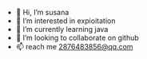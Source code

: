 - 👋 Hi, I’m susana
- 👀 I’m interested in expioitation
- 🌱 I’m currently learning java
- 💞️ I’m looking to collaborate on github
- 📫  reach me 
2876483856@qq.com
<!---
weikedee/weikedee is a ✨ special ✨ repository because its `README.md` (this file) appears on your GitHub profile.
You can click the Preview link to take a look at your changes.
--->
